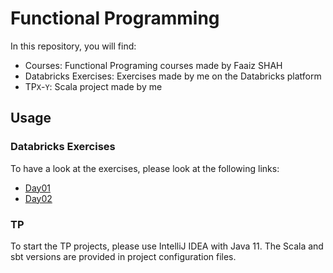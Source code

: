 # Functional Programming

In this repository, you will find:

- Courses: Functional Programing courses made by Faaiz SHAH
- Databricks Exercises: Exercises made by me on the Databricks platform
- TP`X`-`Y`: Scala project made by me

## Usage

### Databricks Exercises

To have a look at the exercises, please look at the following links:

- [Day01](https://vavarm.github.io/FunctionalProgramming/DatabricksExercises/Day_01)
- [Day02](https://vavarm.github.io/FunctionalProgramming/DatabricksExercises/Day_02)

### TP

To start the TP projects, please use IntelliJ IDEA with Java 11. The Scala and sbt versions are provided in project configuration files.
